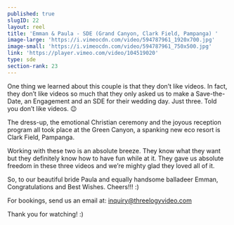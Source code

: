```yaml
---
published: true
slugID: 22
layout: reel
title: 'Emman & Paula - SDE (Grand Canyon, Clark Field, Pampanga) '
image-large: 'https://i.vimeocdn.com/video/594787961_1920x700.jpg'
image-small: 'https://i.vimeocdn.com/video/594787961_750x500.jpg'
link: 'https://player.vimeo.com/video/104519020'
type: sde
section-rank: 23
---
```

One thing we learned about this couple is that they don’t like videos. In fact, they don’t like videos so much that they only asked us to make a Save-the-Date, an Engagement and an SDE for their wedding day. Just three. Told you don’t like videos. 😉

The dress-up, the emotional Christian ceremony and the joyous reception program all took place at the Green Canyon, a spanking new eco resort is Clark Field, Pampanga.

Working with these two is an absolute breeze. They know what they want but they definitely know how to have fun while at it. They gave us absolute freedom in these three videos and we’re mighty glad they loved all of it.

So, to our beautiful bride Paula and equally handsome balladeer Emman, Congratulations and Best Wishes. Cheers!!! :) 

For bookings, send us an email at: inquiry@threelogyvideo.com

Thank you for watching! :)
